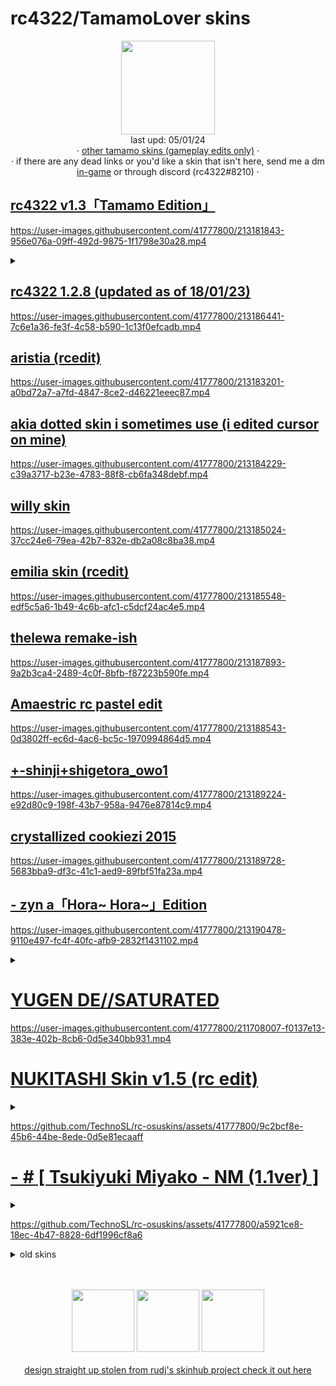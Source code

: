 
# rc4322/TamamoLover skins

<p align="center">
<a href="https://osu.ppy.sh/users/7772622">
  <img src="https://a.ppy.sh/7772622"
       width="150"
       height="150"></a>
<br>
  last upd: 05/01/24
  <br>
  · <a href=https://github.com/TechnoSL/rc-osuskins/blob/master/tamamo.md>other tamamo skins (gameplay edits only)</a> ·
  <br>
  · if there are any dead links or you'd like a skin that isn't here, send me a dm <a href=https://osu.ppy.sh/home/messages/users/7772622>in-game</a> or through discord (rc4322#8210) ·
</p>

## [rc4322 v1.3「Tamamo Edition」](https://rc4322.s-ul.eu/DIvs7GKu)

<https://user-images.githubusercontent.com/41777800/213181843-956e076a-09ff-492d-9875-1f1798e30a28.mp4>
<details>
<summary></summary>
"ever make a skin as a joke? yeah this one went too far" - me https://b.catgirlsare.sexy/LhCZ7LmdDFzB.png
<br>
if %con_hvoice=0 dwave 13,"voice\tamamo2_17.ogg"
</details>

## [rc4322 1.2.8 (updated as of 18/01/23)](https://drive.google.com/file/d/1bQzSglCgN_Vdsl6D2DoKj8Urp8AuDd4h/view?usp=share_link)

<https://user-images.githubusercontent.com/41777800/213186441-7c6e1a36-fe3f-4c58-b590-1c13f0efcadb.mp4>

## [aristia (rcedit)](https://rc4322.s-ul.eu/UR0FEZtU)

<https://user-images.githubusercontent.com/41777800/213183201-a0bd72a7-a7fd-4847-8ce2-d46221eeec87.mp4>

## [akia dotted skin i sometimes use (i edited cursor on mine)](https://drive.google.com/file/d/1cd_VEyu3VhRIWwYArSH18CX1CrBSAGu9/view?usp=share_link)

<https://user-images.githubusercontent.com/41777800/213184229-c39a3717-b23e-4783-88f8-cb6fa348debf.mp4>

## [willy skin](https://puu.sh/H3y9f/43fcb5dd24.osk)

<https://user-images.githubusercontent.com/41777800/213185024-37cc24e6-79ea-42b7-832e-db2a08c8ba38.mp4>

## [emilia skin (rcedit)](https://rc4322.s-ul.eu/0tkUMWhX)

<https://user-images.githubusercontent.com/41777800/213185548-edf5c5a6-1b49-4c6b-afc1-c5dcf24ac4e5.mp4>

## [thelewa remake-ish](https://rc4322.s-ul.eu/ALAFlzTD)

<https://user-images.githubusercontent.com/41777800/213187893-9a2b3ca4-2489-4c0f-8bfb-f87223b590fe.mp4>

## [Amaestric rc pastel edit](https://rc4322.s-ul.eu/54HN61gT)

<https://user-images.githubusercontent.com/41777800/213188543-0d3802ff-ec6d-4ac6-bc5c-1970994864d5.mp4>

## [+-shinji+shigetora_owo1](https://rc4322.s-ul.eu/MoERUNh3)

<https://user-images.githubusercontent.com/41777800/213189224-e92d80c9-198f-43b7-958a-9476e87814c9.mp4>

## [crystallized cookiezi 2015](https://drive.google.com/file/d/1-SfZV4N0roQLxlwdEeIifeEKb3IxcaYS/view?usp=sharing)

<https://user-images.githubusercontent.com/41777800/213189728-5683bba9-df3c-41c1-aed9-89fbf51fa23a.mp4>

## [- zyn a「Hora~ Hora~」Edition](https://rc4322.s-ul.eu/pPJdyJ3K)

<https://user-images.githubusercontent.com/41777800/213190478-9110e497-fc4f-40fc-afb9-2832f1431102.mp4>
<details>
<summary></summary>
the original trump card.
<br>
if %con_hvoice=0 dwave 13,"voice\alice4_04.ogg"
</details>

# [YUGEN DE//SATURATED](https://rc4322.s-ul.eu/8IhaYVC8)

<https://user-images.githubusercontent.com/41777800/211708007-f0137e13-383e-402b-8cb6-0d5e340bb931.mp4>

# [NUKITASHI Skin v1.5 (rc edit)](https://rc4322.s-ul.eu/PjRhsz1l)

<details>
<summary></summary>
i use this for taiko mostly, found out it also plays pretty good if you swap the hitsounds/cursor. so here you go
</details>

<https://github.com/TechnoSL/rc-osuskins/assets/41777800/9c2bcf8e-45b6-44be-8ede-0d5e81ecaaff>

# [- # [ Tsukiyuki Miyako - NM (1.1ver) ]](https://rc4322.s-ul.eu/OplIvMfU)

<details>
<summary></summary>
i had a little 1-2 week phase where i only ran this skin, it has really satisfying hitsounds and clean gameplay despite being a osu forum skin, really nice
</details>

<https://github.com/TechnoSL/rc-osuskins/assets/41777800/a5921ce8-18ec-4b47-8828-6df1996cf8a6>

<details>
<summary>old skins</summary>
<br>
rc4322 1.2.6 (old version for those who want it still: https://rc4322.s-ul.eu/PbB7Tz6c
</details>

<p align="center">
  <br></br>
  <a href="https://www.twitch.tv/rc4322">
  <img src="https://i.imgur.com/HM030lk.png"
       width="100"
       height="100"></a>
  <a href="https://www.youtube.com/@tekunotri">
  <img src="https://i.imgur.com/YWbDUUy.png"
       width="100"
       height="100"></a>

  <a href="https://twitter.com/ignTechno">
  <img src="https://i.imgur.com/PUQ5uWf.png"
       width="100"
       height="100"></a>
  <br></br>
    <a href="https://github.com/rudj-skinhub/woal/blob/tyfh/README.md">design straight up stolen from rudj's skinhub project check it out here</a>
 </p>
